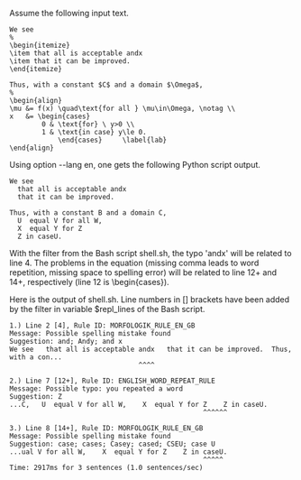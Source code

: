 Assume the following input text.
```
We see
%
\begin{itemize}
\item that all is acceptable andx
\item that it can be improved.
\end{itemize}

Thus, with a constant $C$ and a domain $\Omega$,
%
\begin{align}
\mu &= f(x) \quad\text{for all } \mu\in\Omega, \notag \\
x   &= \begin{cases}
        0 & \text{for} \ y>0 \\
        1 & \text{in case} y\le 0.
            \end{cases}     \label{lab}
\end{align}
```
Using option --lang en, one gets the following Python script output.
```
We see
  that all is acceptable andx
  that it can be improved.

Thus, with a constant B and a domain C,
  U  equal V for all W, 
  X  equal Y for Z 
  Z in caseU. 
```
With the filter from the Bash script shell.sh, the typo 'andx' will be
related to line 4.
The problems in the equation (missing comma leads to word repetition,
missing space to spelling error) will be related to line 12+ and 14+,
respectively (line 12 is \\begin\{cases\}).

Here is the output of shell.sh. Line numbers in \[\] brackets have been
added by the filter in variable \$repl\_lines of the Bash script.
```
1.) Line 2 [4], Rule ID: MORFOLOGIK_RULE_EN_GB
Message: Possible spelling mistake found
Suggestion: and; Andy; and x
We see   that all is acceptable andx   that it can be improved.  Thus, with a con...
                                ^^^^                                             

2.) Line 7 [12+], Rule ID: ENGLISH_WORD_REPEAT_RULE
Message: Possible typo: you repeated a word
Suggestion: Z
...C,   U  equal V for all W,    X  equal Y for Z    Z in caseU.  
                                                ^^^^^^            

3.) Line 8 [14+], Rule ID: MORFOLOGIK_RULE_EN_GB
Message: Possible spelling mistake found
Suggestion: case; cases; Casey; cased; CSEU; case U
...ual V for all W,    X  equal Y for Z    Z in caseU.  
                                                ^^^^^   
Time: 2917ms for 3 sentences (1.0 sentences/sec)
```
